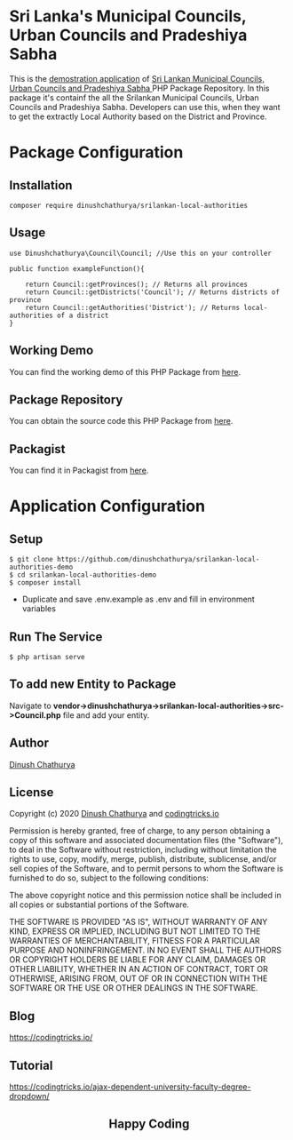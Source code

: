 # Sri Lanka's Municipal Councils, Urban Councils and Pradeshiya Sabha

This is the <a href="https://srilankan-local-authorities.herokuapp.com">demostration application</a> of <a href="https://github.com/dinushchathurya/srilankan-local-authorities"> Sri Lankan Municipal Councils, Urban Councils and Pradeshiya Sabha </a>PHP Package Repository. In this package it's containf the all the Srilankan Municipal Councils, Urban Councils and Pradeshiya Sabha. Developers can use this, when they want to get the extractly Local Authority based on the District and Province.

<!-- ![Demo Image](public/img/demo.png) -->

# Package Configuration

## Installation

`composer require dinushchathurya/srilankan-local-authorities`

## Usage

```
use Dinushchathurya\Council\Council; //Use this on your controller

public function exampleFunction(){

    return Council::getProvinces(); // Returns all provinces
    return Council::getDistricts('Council'); // Returns districts of province
    return Council::getAuthorities('District'); // Returns local-authorities of a district
}
```

## Working Demo

You can find the working demo of this PHP Package from <a href="https://srilankan-local-authorities.herokuapp.com">here</a>.

## Package Repository

You can obtain the source code this PHP Package from  <a href="https://github.com/dinushchathurya/srilankan-local-authorities">here</a>.

## Packagist 

You can find it in Packagist from <a href="https://packagist.org/packages/dinushchathurya/srilankan-local-authorities"> here</a>.

# Application Configuration

## Setup
 
```
$ git clone https://github.com/dinushchathurya/srilankan-local-authorities-demo
$ cd srilankan-local-authorities-demo
$ composer install
```
  - Duplicate and save .env.example as .env and fill in environment variables

## Run The Service
```
$ php artisan serve
```
## To add new Entity to Package
Navigate to <b>vendor->dinushchathurya->srilankan-local-authorities->src->Council.php</b> file and add your entity.

## Author
[Dinush Chathurya](https://dinushchathurya.github.io/)

## License

Copyright (c) 2020 <a href="https://dinushchathurya.github.io/">Dinush Chathurya</a> and <a href="https://codingtricks.io/">codingtricks.io</a>

Permission is hereby granted, free of charge, to any person obtaining
a copy of this software and associated documentation files (the
"Software"), to deal in the Software without restriction, including
without limitation the rights to use, copy, modify, merge, publish,
distribute, sublicense, and/or sell copies of the Software, and to
permit persons to whom the Software is furnished to do so, subject to
the following conditions:

The above copyright notice and this permission notice shall be
included in all copies or substantial portions of the Software.

THE SOFTWARE IS PROVIDED "AS IS", WITHOUT WARRANTY OF ANY KIND,
EXPRESS OR IMPLIED, INCLUDING BUT NOT LIMITED TO THE WARRANTIES OF
MERCHANTABILITY, FITNESS FOR A PARTICULAR PURPOSE AND
NONINFRINGEMENT. IN NO EVENT SHALL THE AUTHORS OR COPYRIGHT HOLDERS BE
LIABLE FOR ANY CLAIM, DAMAGES OR OTHER LIABILITY, WHETHER IN AN ACTION
OF CONTRACT, TORT OR OTHERWISE, ARISING FROM, OUT OF OR IN CONNECTION
WITH THE SOFTWARE OR THE USE OR OTHER DEALINGS IN THE SOFTWARE.

## Blog

https://codingtricks.io/

## Tutorial
https://codingtricks.io/ajax-dependent-university-faculty-degree-dropdown/

## 

<p ><h2 align="center">Happy<i class="fa fa-heart" style="color:red;"></i> Coding<i class="fa fa-code" style="color:orange;"> </i></h2></p>

